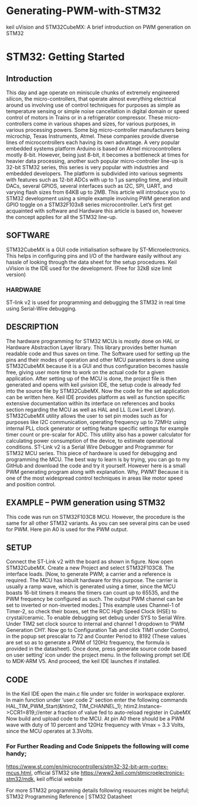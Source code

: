 # Generating-PWM-with-STM32
keil uVision and STM32CubeMX: A brief introduction on PWM generation on STM32


# STM32: Getting Started

## Introduction
This day and age operate on miniscule chunks of extremely engineered silicon, the micro-controllers, that operate almost everything electrical around us involving use of control techniques for purposes as simple as temperature sensing or simple noise cancellation in digital domain or speed control of motors in Trains or in a refrigerator compressor. These micro-controllers come in various shapes and sizes, for various purposes, in various processing powers. Some big micro-controller manufacturers being microchip, Texas Instruments, Atmel. These companies provide diverse lines of microcontrollers each having its own advantage. A very popular embedded systems platform Arduino is based on Atmel microcontrollers mostly 8-bit. However, being just 8-bit, it becomes a bottleneck at times for heavier data processing, another such popular micro-controller line-up is 32-bit STM32 series, this series is very popular with industries and embedded developers. The platform is subdivided into various segments with features such as 12-bit ADCs with up to 1 μs sampling time, and inbuilt DACs, several GPIOS, several interfaces such as I2C, SPI, UART, and varying flash sizes from 64KB up to 2MB. This article will introduce you to STM32 development using a simple example involving PWM generation and GPIO toggle on a STM32F103x8 series microcontroller.
Let’s first get acquainted with software and Hardware this article is based on, however the concept applies for all the STM32 line-up.
## SOFTWARE
STM32CubeMX is a GUI code initialisation software by ST-Microelectronics. This helps in configuring pins and I/O of the hardware easily without any hassle of looking through the data sheet for the setup procedures.
Keil uVision is the IDE used for the development. (Free for 32kB size limit version)
### HARDWARE
ST-link v2 is used for programming and debugging the STM32 in real time using Serial-Wire debugging.
## DESCRIPTION
The hardware programming for STM32 MCUs is mostly done on HAL or Hardware Abstraction Layer library. This library provides better human readable code and thus saves on time. The Software used for setting up the pins and their modes of operation and other MCU parameters is done using STM32CubeMX because it is a GUI and thus configuration becomes hassle free, giving user more time
to work on the actual code for a given application. After setting up of the MCU is done, the project file is then generated and opens with keil μvision IDE, the setup code is already fed into the source file by STM32CubeMX. Now the code for the set application can be written here. Keil IDE provides platform as well as function specific extensive documentation within its interface on references and books section regarding the MCU as well as HAL and LL (Low Level Library).
STM32CubeMX utility allows the user to set pin modes such as for purposes like I2C communication, operating frequency up to 72MHz using internal PLL clock generator or setting feature specific settings for example timer count or pre-scalar for ADC. This utility also has a power calculator for calculating power consumption of the device, to estimate operational conditions.
ST-Link v2 is a Serial Wire Debugger and Programmer for STM32 MCU series. This piece of hardware is used for debugging and programming the MCU.
The best way to learn is by trying, you can go to my GitHub and download the code and try it yourself.
However here is a small PWM generating program along with explanation. Why, PWM? Because it is one of the most widespread control techniques in areas like motor speed and position control.
## EXAMPLE – PWM generation using STM32
This code was run on STM32F103C8 MCU. However, the procedure is the same for all other STM32 variants. As you can see several pins can be used for PWM. Here pin A0 is used for the PWM output.
## SETUP
Connect the ST-Link v2 with the board as shown in figure. Now open STM32CubeMX. Create a new Project and select STM32F103C8. The interface loads.
[Now, to generate PWM; a carrier and a reference is required. The MCU has inbuilt hardware for this purpose. The carrier is usually a ramp wave, which is generated using a timer, since the MCU boasts 16-bit timers it means the timers can count up to 65535, and the PWM frequency be configured as such. The output PWM channel can be set to inverted or non-inverted modes.]
This example uses Channel-1 of Timer-2, so check their boxes, set the RCC High Speed Clock (HSE) to crystal/ceramic. To enable debugging set debug under SYS to Serial Wire. Under TIM2 set clock source to internal and channel 1 dropdown to ‘PWM Generation CH1’. Now go to Configuration Tab and click TIM1 under Control, in the popup set prescalar to 72 and Counter Period to 8192 (These values are set so as to generate a PWM of 120Hz frequency, the formula is provided in the datasheet). Once done, press generate source code based on user setting’ icon under the project menu. In the following prompt set IDE to MDK-ARM V5. And proceed, the keil IDE launches if installed.
## CODE
In the Keil IDE open the main.c file under src folder in workspace explorer. In main function under ‘user code 2’ section enter the following commands HAL_TIM_PWM_Start(&htim2, TIM_CHANNEL_1); htim2.Instance->CCR1=819;//enter a fraction of value fed to auto-reload register in CubeMX
Now build and upload code to the MCU. At pin A0 there should be a PWM wave with duty of 10 percent and 120Hz frequency with Vmax = 3.3 Volts, since the MCU operates at 3.3Volts.



### For Further Reading and Code Snippets the following will come handy;
https://www.st.com/en/microcontrollers/stm32-32-bit-arm-cortex-mcus.html, official STM32 site
https://www2.keil.com/stmicroelectronics-stm32/mdk, keil official website

For more STM32 programming details following resources might be helpful;
STM32 Programming Reference | STM32 Datasheet

